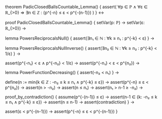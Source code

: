 theorem PadicClosedBallsCountable_Lemma() {
  assert(
    ∀p ∈ ℙ ∧ ∀ε ∈ ℝ_{>0} ⇒
    ∃n ∈ ℤ : (p^{-n} ≤ ε < p^{-(n-1)})
  )
} ↔

proof PadicClosedBallsCountable_Lemma() {
  setVar(p: ℙ) →
  setVar(ε: ℝ_{>0}) →
  
  lemma PowersReciprocalsNull() {
    assert(∃n₁ ∈ ℕ : ∀k ≥ n₁ : p^{-k} < ε)
  } →
  
  lemma PowersReciprocalsNullInverse() {
    assert(∃n₂ ∈ ℕ : ∀k ≥ n₂ : p^{-k} < 1/ε)
  } →
  
  assert(p^{-n₁} < ε ∧ p^{-n₂} < 1/ε) →
  assert(p^{-n₁} < ε < p^{n₂}) →
  
  lemma PowerFunctionDecreasing() {
    assert(-n₂ < n₁)
  } →
  
  define(n := min{k ∈ ℤ : -n₂ ≤ k ≤ n₁ ∧ p^{-k} ≤ ε}) →
  assert(p^{-n} ≤ ε < p^{n₂}) →
  assert(n > -n₂) →
  assert(n ≤ n₁) →
  assert(n₁ > n-1 ≥ -n₂) →
  
  proof_by_contradiction() {
    assume(p^{-(n-1)} ≤ ε) →
    assert(n-1 ∈ {k: -n₂ ≤ k ≤ n₁ ∧ p^{-k} ≤ ε}) →
    assert(n ≤ n-1) →
    assert(contradiction)
  } →
  
  assert(ε < p^{-(n-1)}) →
  assert(p^{-n} ≤ ε < p^{-(n-1)})
}
